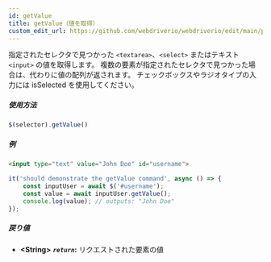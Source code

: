 ```yaml
---
id: getValue
title: getValue（値を取得）
custom_edit_url: https://github.com/webdriverio/webdriverio/edit/main/packages/webdriverio/src/commands/element/getValue.ts
---
```


指定されたセレクタで見つかった `<textarea>`、`<select>` またはテキスト `<input>` の値を取得します。
複数の要素が指定されたセレクタで見つかった場合は、代わりに値の配列が返されます。
チェックボックスやラジオタイプの入力には isSelected を使用してください。

##### 使用方法

```js
$(selector).getValue()
```

##### 例

```html title="index.html"
<input type="text" value="John Doe" id="username">
```

```js title="getValue.js"
it('should demonstrate the getValue command', async () => {
    const inputUser = await $('#username');
    const value = await inputUser.getValue();
    console.log(value); // outputs: "John Doe"
});
```

##### 戻り値

- **&lt;String&gt;**
            **<code><var>return</var></code>:**   リクエストされた要素の値